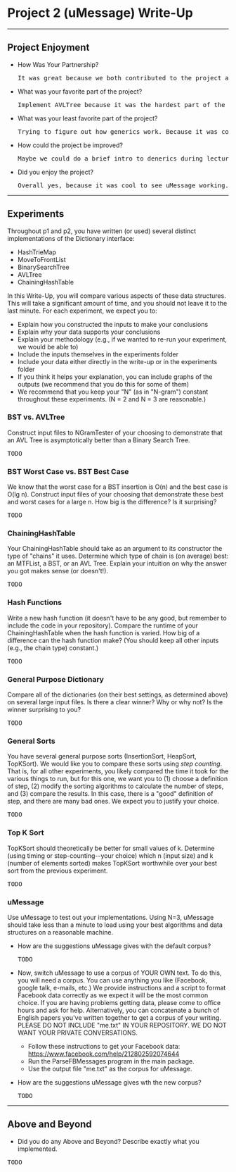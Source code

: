 # Project 2 (uMessage) Write-Up #
--------

## Project Enjoyment ##
- How Was Your Partnership?
  <pre>It was great because we both contributed to the project a lot. Sometimes we find that by working together, we can improve our efficiency and accuracy.</pre>
  
- What was your favorite part of the project?
  <pre>Implement AVLTree because it was the hardest part of the project and requires a lot of clear thinking. Specifically, before we implement rotation, we couldn't imagine such a complex operation can be easily described in code. However, we were able to successfully break the big problem in parts and gradually finished implementation of rotation.</pre>

- What was your least favorite part of the project?
  <pre>Trying to figure out how generics work. Because it was confusing at first and even after it worked, it was still kind of unclear to me why it worked.</pre>

- How could the project be improved?
  <pre>Maybe we could do a brief intro to denerics during lecture or section because that could possibly save us a lot of time and solve some uncertainties for us.</pre>

- Did you enjoy the project?
  <pre>Overall yes, because it was cool to see uMessage working. Besides, it was amazing that we actually implemented all of the important data structures for this real application.</pre>
    
-----

## Experiments ##
Throughout p1 and p2, you have written (or used) several distinct implementations of the Dictionary interface:
 - HashTrieMap 
 - MoveToFrontList
 - BinarySearchTree
 - AVLTree
 - ChainingHashTable
 
 In this Write-Up, you will compare various aspects of these data structures.  This will take a significant amount of
 time, and you should not leave it to the last minute.  For each experiment, we expect you to:
 - Explain how you constructed the inputs to make your conclusions
 - Explain why your data supports your conclusions
 - Explain your methodology (e.g., if we wanted to re-run your experiment, we would be able to)
 - Include the inputs themselves in the experiments folder
 - Include your data either directly in the write-up or in the experiments folder
 - If you think it helps your explanation, you can include graphs of the outputs (we recommend that you do this for some of them)
 - We recommend that you keep your "N" (as in "N-gram") constant throughout these experiments. (N = 2 and N = 3 are reasonable.) 
 
### BST vs. AVLTree ###
Construct input files to NGramTester of your choosing to demonstrate that an AVL Tree is asymptotically better
than a Binary Search Tree.
<pre>TODO</pre>

### BST Worst Case vs. BST Best Case ###
We know that the worst case for a BST insertion is O(n) and the best case is O(lg n).  Construct input
files of your choosing that demonstrate these best and worst cases for a large n.  How big is the difference?
Is it surprising?
<pre>TODO</pre>
 
### ChainingHashTable ###
Your ChainingHashTable should take as an argument to its constructor the type of "chains" it uses.  Determine
which type of chain is (on average) best: an MTFList, a BST, or an AVL Tree.  Explain your intuition on why
the answer you got makes sense (or doesn't!). 
<pre>TODO</pre>
 
### Hash Functions ###
Write a new hash function (it doesn't have to be any good, but remember to include the code in your repository).
Compare the runtime of your ChainingHashTable when the hash function is varied.  How big of a difference can the
hash function make?  (You should keep all other inputs (e.g., the chain type) constant.)
<pre>TODO</pre>

### General Purpose Dictionary ###
Compare all of the dictionaries (on their best settings, as determined above) on several large input files.  Is
there a clear winner?  Why or why not?  Is the winner surprising to you?
<pre>TODO</pre>

### General Sorts ###
You have several general purpose sorts (InsertionSort, HeapSort, TopKSort).  We would like you to compare these
sorts using *step counting*. That is, for all other experiments, you likely compared the time it took for the various
things to run, but for this one, we want you to (1) choose a definition of step, (2) modify the sorting algorithms to
calculate the number of steps, and (3) compare the results.  In this case, there is a "good" definition of step, and
there are many bad ones.  We expect you to justify your choice.
<pre>TODO</pre>

### Top K Sort ###
TopKSort should theoretically be better for small values of k.  Determine (using timing or step-counting--your choice)
which n (input size) and k (number of elements sorted) makes TopKSort worthwhile over your best sort from the previous
experiment. 
<pre>TODO</pre>

### uMessage ###
Use uMessage to test out your implementations.  Using N=3, uMessage should take less than a minute to load using
your best algorithms and data structures on a reasonable machine.

 -  How are the suggestions uMessage gives with the default corpus?
    <pre>TODO</pre>

 - Now, switch uMessage to use a corpus of YOUR OWN text. To do this, you will need a corpus. 
   You can use anything you like (Facebook, google talk, e-mails, etc.)  We provide
   instructions and a script to format Facebook data correctly as we expect it will be the most common
   choice.  If you are having problems getting data, please come to office hours and ask for help.
   Alternatively, you can concatenate a bunch of English papers you've written together to get a corpus
   of your writing.  PLEASE DO NOT INCLUDE "me.txt" IN YOUR REPOSITORY.  WE DO NOT WANT YOUR PRIVATE CONVERSATIONS.
     * Follow these instructions to get your Facebook data: https://www.facebook.com/help/212802592074644
     * Run the ParseFBMessages program in the main package.
     * Use the output file "me.txt" as the corpus for uMessage.
 
 - How are the suggestions uMessage gives wth the new corpus?
   <pre>TODO</pre>


-----

## Above and Beyond ##
-   Did you do any Above and Beyond?  Describe exactly what you implemented.
 <pre>TODO</pre>